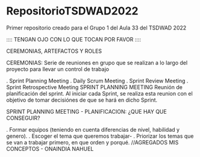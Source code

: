 # RepositorioTSDWAD2022
Primer repositorio creado para el Grupo 1 del Aula 33 del TSDWAD 2022

 :::: TENGAN OJO CON LO QUE TOCAN POR FAVOR ::::

CEREMONIAS, ARTEFACTOS Y ROLES

CEREMONIAS:
Serie de reuniones en grupo que se realizan a lo largo del proyecto para llevar un control de trabajo

. Sprint Planning Meeting
. Daily Scrum Meeting
. Sprint Review Meeting
. Sprint Retrospective Meeting
SPRINT PLANNING MEETING
Reunión de planificación del sprint. Al iniciar cada Sprint, se realiza esta reunion con el objetivo de tomar decisiónes de que se hará en dicho Sprint.

SPRINT PLANNING MEETING - PLANIFICACION: 
¿QUE HAY QUE CONSEGUIR?

. Formar equipos (teniendo en cuenta diferencias de nivel, habilidad y genero).
. Escoger el tema que queremos trabajar-
. Priorizar los temas que se van a trabajar primero, en que orden y porqué.
//AGREGADOS MIS CONCEPTOS - ONAINDIA NAHUEL